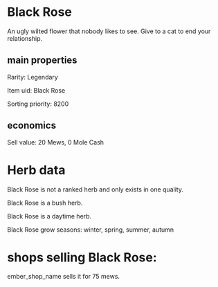 # Black Rose

An ugly wilted flower that nobody likes to see. Give to a cat to end your relationship.

## main properties

Rarity: Legendary

Item uid: Black Rose

Sorting priority: 8200

## economics

Sell value: 20 Mews, 0 Mole Cash

# Herb data

Black Rose is not a ranked herb and only exists in one quality.

Black Rose is a bush herb.

Black Rose is a daytime herb.

Black Rose grow seasons: winter, spring, summer, autumn

# shops selling Black Rose:

ember_shop_name sells it for 75 mews.